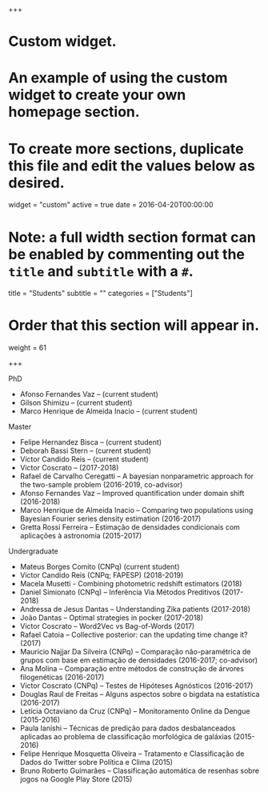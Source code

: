 +++
# Custom widget.
# An example of using the custom widget to create your own homepage section.
# To create more sections, duplicate this file and edit the values below as desired.
widget = "custom"
active = true
date = 2016-04-20T00:00:00

# Note: a full width section format can be enabled by commenting out the `title` and `subtitle` with a `#`.
title = "Students"
subtitle = ""
categories = ["Students"]

# Order that this section will appear in.
weight = 61

+++

PhD

- Afonso Fernandes Vaz – (current student)
- Gilson Shimizu – (current student)
- Marco Henrique de Almeida Inacio – (current student)

Master

- Felipe Hernandez Bisca – (current student)
- Deborah Bassi Stern – (current student)
- Víctor Candido Reis – (current student)
- Victor Coscrato – (2017-2018)
- Rafael de Carvalho Ceregatti – A bayesian nonparametric approach for the two-sample problem (2016-2019, co-advisor)
- Afonso Fernandes Vaz – Improved quantification under domain shift (2016-2018)
- Marco Henrique de Almeida Inacio – Comparing two populations using Bayesian Fourier series density estimation (2016-2017)
- Gretta Rossi Ferreira – Estimação de densidades condicionais com aplicações à astronomia (2015-2017)
 

Undergraduate

- Mateus Borges Comito (CNPq)  (current student)
- Víctor Candido Reis (CNPq; FAPESP) (2018-2019)
- Macela Musetti - Combining photometric redshift estimators  (2018)
- Daniel Simionato (CNPq) – Inferência Via Métodos Preditivos (2017-2018)
- Andressa de Jesus Dantas – Understanding Zika patients (2017-2018)
- João Dantas – Optimal strategies in pocker (2017-2018)
- Victor Coscrato  – Word2Vec vs Bag-of-Words  (2017)
- Rafael Catoia – Collective posterior: can the updating time change it? (2017)
- Mauricio Najjar Da Silveira (CNPq) – Comparação não-paramétrica de grupos com base em estimação de densidades (2016-2017; co-advisor)
- Ana Molina – Comparação entre métodos de construção de árvores filogenéticas (2016-2017)
- Victor Coscrato (CNPq) – Testes de Hipóteses Agnósticos  (2016-2017)
- Douglas Raul de Freitas – Alguns aspectos sobre o bigdata na estatística (2016-2017)
- Letícia Octaviano da Cruz (CNPq) – Monitoramento Online da Dengue (2015-2016)
- Paula Ianishi – Técnicas de predição para dados desbalanceados aplicadas ao problema de classificação morfológica de galáxias (2015-2016)
- Felipe Henrique Mosquetta Oliveira – Tratamento e Classificação de Dados do Twitter sobre Política e Clima (2015)
- Bruno Roberto Guimarães – Classificação automática de resenhas sobre jogos na Google Play Store (2015)
